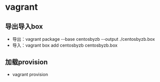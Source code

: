 # vagrant
## 导出导入box
- 导出：vagrant package --base centosbyzb --output ./centosbyzb.box
- 导入：vagrant box add centosbyzb centosbyzb.box

## 加载provision
- vagrant provision